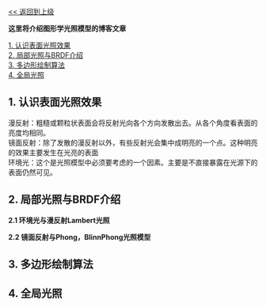 [<< 返回到上级](index.md)

**这里将介绍图形学光照模型的博客文章**  

[1. 认识表面光照效果](#1)  
[2. 局部光照与BRDF介绍](#2)  
[3. 多边形绘制算法](#3)  
[4. 全局光照](#4)  

<span id="1"></span>  
## **1. 认识表面光照效果**  

漫反射：粗糙或颗粒状表面会将反射光向各个方向发散出去。从各个角度看表面的亮度均相同。  
镜面反射：除了发散的漫反射以外，有些反射光会集中成明亮的一个点。这种明亮的效果主要发生在光亮的表面  
环境光：这个是光照模型中必须要考虑的一个因素。主要是不直接暴露在光源下的表面仍然可见。  

<span id="1"></span>  
## **2. 局部光照与BRDF介绍**  

**2.1 环境光与漫反射Lambert光照**  

**2.2 镜面反射与Phong，BlinnPhong光照模型**  


<span id="3"></span>  
## **3. 多边形绘制算法**  



<span id="4"></span>  
## **4. 全局光照**  